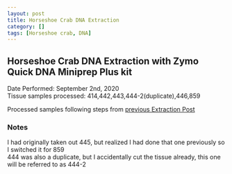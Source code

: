 ```yaml
---
layout: post
title: Horseshoe Crab DNA Extraction
category: []
tags: [Horseshoe crab, DNA]
---
```

## Horseshoe Crab DNA Extraction with Zymo Quick DNA Miniprep Plus kit
Date Performed: September 2nd, 2020\
Tissue samples processed: 414,442,443,444-2(duplicate),446,859

Processed samples following steps from [previous Extraction Post](https://njameral.github.io/Ameral_Lab_Notebook/Horseshoe-Crab-DNA-Extraction/)

### Notes
I had originally taken out 445, but realized I had done that one previously so I switched it for 859\
444 was also a duplicate, but I accidentally cut the tissue already, this one will be referred to as 444-2

